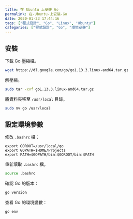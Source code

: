 ```yaml
---
title: 在 Ubuntu 上安裝 Go
permalink: 在-Ubuntu-上安裝-Go
date: 2020-01-23 17:44:16
tags: ["程式設計", "Go", "Linux", "Ubuntu"]
categories: ["程式設計", "Go", "環境安裝"]
---
```


## 安裝

下載 Go 壓縮檔。

```BASH
wget https://dl.google.com/go/go1.13.3.linux-amd64.tar.gz
```

解壓縮。

```BASH
sudo tar -xvf go1.13.3.linux-amd64.tar.gz
```

將資料夾移至 `/usr/local` 目錄。

```BASH
sudo mv go /usr/local
```

## 設定環境參數

修改 `.bashrc` 檔：

```ENV
export GOROOT=/usr/local/go
export GOPATH=$HOME/Projects
export PATH=$GOPATH/bin:$GOROOT/bin:$PATH
```

重新讀取 `.bashrc` 檔。

```BASH
source .bashrc
```

確認 Go 的版本：

```BASH
go version
```

查看 Go 的環境變數：

```BASH
go env
```

